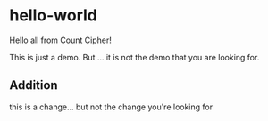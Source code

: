 # hello-world
Hello all from Count Cipher!

This is just a demo.  But ... it is not the demo that you are looking for.

## Addition
this is a change... but not the change you're looking for
